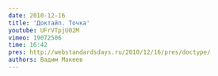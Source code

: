 ```yaml
---
date: 2010-12-16
title: 'Доктайп. Точка'
youtube: UFrVTpjU02M
vimeo: 19072506
time: 16:42
pres: http://webstandardsdays.ru/2010/12/16/pres/doctype/
authors: Вадим Макеев
---
```

